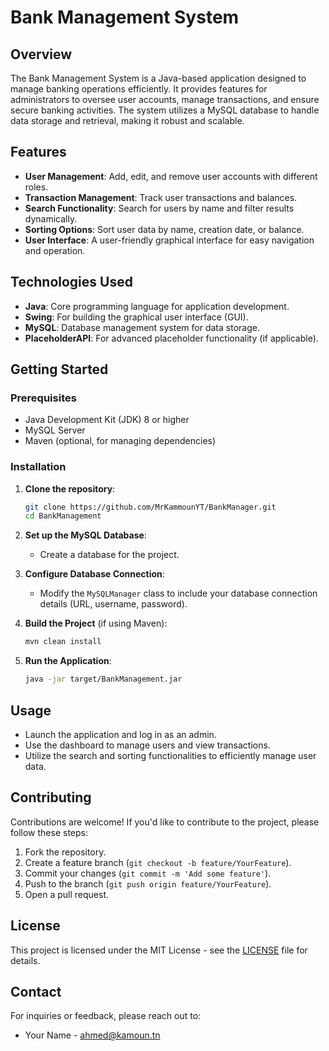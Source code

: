 # Bank Management System

## Overview

The Bank Management System is a Java-based application designed to manage banking operations efficiently. It provides features for administrators to oversee user accounts, manage transactions, and ensure secure banking activities. The system utilizes a MySQL database to handle data storage and retrieval, making it robust and scalable.

## Features

- **User Management**: Add, edit, and remove user accounts with different roles.
- **Transaction Management**: Track user transactions and balances.
- **Search Functionality**: Search for users by name and filter results dynamically.
- **Sorting Options**: Sort user data by name, creation date, or balance.
- **User Interface**: A user-friendly graphical interface for easy navigation and operation.

## Technologies Used

- **Java**: Core programming language for application development.
- **Swing**: For building the graphical user interface (GUI).
- **MySQL**: Database management system for data storage.
- **PlaceholderAPI**: For advanced placeholder functionality (if applicable).

## Getting Started

### Prerequisites

- Java Development Kit (JDK) 8 or higher
- MySQL Server
- Maven (optional, for managing dependencies)

### Installation

1. **Clone the repository**:
   ```bash
   git clone https://github.com/MrKammounYT/BankManager.git
   cd BankManagement
   ```

2. **Set up the MySQL Database**:
   - Create a database for the project.

3. **Configure Database Connection**:
   - Modify the `MySQLManager` class to include your database connection details (URL, username, password).

4. **Build the Project** (if using Maven):
   ```bash
   mvn clean install
   ```

5. **Run the Application**:
   ```bash
   java -jar target/BankManagement.jar
   ```

## Usage

- Launch the application and log in as an admin.
- Use the dashboard to manage users and view transactions.
- Utilize the search and sorting functionalities to efficiently manage user data.

## Contributing

Contributions are welcome! If you'd like to contribute to the project, please follow these steps:

1. Fork the repository.
2. Create a feature branch (`git checkout -b feature/YourFeature`).
3. Commit your changes (`git commit -m 'Add some feature'`).
4. Push to the branch (`git push origin feature/YourFeature`).
5. Open a pull request.

## License

This project is licensed under the MIT License - see the [LICENSE](LICENSE) file for details.

## Contact

For inquiries or feedback, please reach out to:

- Your Name - [ahmed@kamoun.tn](mailto:ahmed@kamoun.tn)
